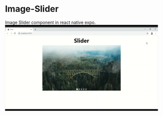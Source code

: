 # Image-Slider
Image Slider component in react native expo.
[![Watch the video](https://github.com/Megha-Singh-10/Image-Slider/blob/master/Screenshot%20(1100).png)](https://github.com/Megha-Singh-10/Image-Slider/blob/master/Slider.mp4)

